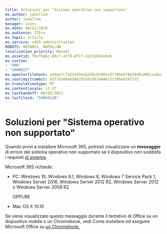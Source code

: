 ```yaml
---
title: Soluzioni per "Sistema operativo non supportato"
ms.author: janellem
author: janellem
manager: scotv
ms.date: 04/21/2020
ms.audience: ITPro
ms.topic: article
ms.service: o365-administration
ROBOTS: NOINDEX, NOFOLLOW
localization_priority: Normal
ms.assetid: f8cf946c-89c7-4770-8f1f-d111e654e6cb
ms.custom:
- "906"
- "2000023"
ms.openlocfilehash: a18ae7c7a24183e2b2d9c0768ac8770be5f8e20d8c805caa8a18ab4cd1816423
ms.sourcegitcommit: b5f7da89a650d2915dc652449623c78be6247175
ms.translationtype: MT
ms.contentlocale: it-IT
ms.lasthandoff: 08/05/2021
ms.locfileid: "54093128"
---
```

# <a name="solutions-for-unsupported-operating-system"></a>Soluzioni per "Sistema operativo non supportato"

Quando provi a installare Microsoft 365, potresti visualizzare un **messaggio** di errore del sistema operativo non supportato se il dispositivo non soddisfa i requisiti [di sistema](https://products.office.com/office-system-requirements).
  
Microsoft 365 richiede:
  
- PC: Windows 10, Windows 8.1, Windows 8, Windows 7 Service Pack 1, Windows Server 2016, Windows Server 2012 R2, Windows Server 2012 o Windows Server 2008 R2

    OPPURE

- Mac OS X 10.10

Se viene visualizzato questo messaggio durante il tentativo di Office su un dispositivo mobile o un Chromebook, vedi Come installare ed eseguire Microsoft Office su [un Chromebook.](https://support.office.com/article/32f14a23-2c1a-4579-b973-d4b1d78561ad?wt.mc_id=Alchemy_ClientDIA)
  